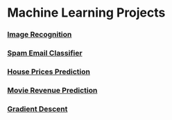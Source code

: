 # Machine Learning Projects

### [**Image Recognition**](https://github.com/JLJL0308/Image_Recognition)
### [**Spam Email Classifier**](https://github.com/JLJL0308/Spam_Email_Classifier)
### [**House Prices Prediction**](https://github.com/JLJL0308/House_Prices_Prediction)
### [**Movie Revenue Prediction**](https://github.com/JLJL0308/Movie_Revenue_Prediction)
### [**Gradient Descent**](https://github.com/JLJL0308/Gradient_Descent)

